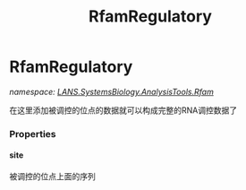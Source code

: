 ﻿---
title: RfamRegulatory
---

# RfamRegulatory
_namespace: [LANS.SystemsBiology.AnalysisTools.Rfam](N-LANS.SystemsBiology.AnalysisTools.Rfam.html)_

在这里添加被调控的位点的数据就可以构成完整的RNA调控数据了



### Properties

#### site
被调控的位点上面的序列

